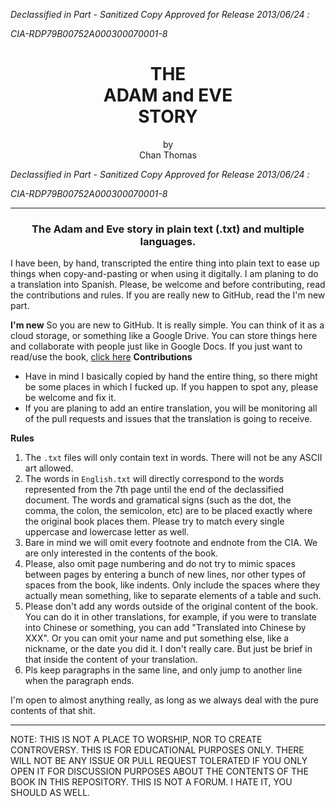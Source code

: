 *Declassified in Part - Sanitized Copy Approved for Release 2013/06/24 :*

*CIA-RDP79B00752A000300070001-8*

<h1 align="center">THE <br>ADAM and EVE<br>STORY</h1>
<p align="center">
by <br>
Chan Thomas <br>
</p>

*Declassified in Part - Sanitized Copy Approved for Release 2013/06/24 :*

*CIA-RDP79B00752A000300070001-8*

<hr>
<h3 align="center">
The Adam and Eve story in plain text (.txt) and multiple languages. <br>
</h3>

I have been, by hand, transcripted the entire thing into plain text to ease up things when copy-and-pasting or when using it digitally. I am planing to do a translation into Spanish. Please, be welcome and before contributing, read the contributions and rules. If you are really new to GitHub, read the I'm new part.

**I'm new**
So you are new to GitHub. It is really simple. You can think of it as a cloud storage, or something like a Google Drive. You can store things here and collaborate with people just like in Google Docs. If you just want to read/use the book, [click here](https://github.com/One-Survivor/the-adam-and-eve-story/blob/main/English.txt)
**Contributions**
- Have in mind I basically copied by hand the entire thing, so there might be some places in which I fucked up. If you happen to spot any, please be welcome and fix it.
- If you are planing to add an entire translation, you will be monitoring all of the pull requests and issues that the translation is going to receive.

**Rules**
1. The `.txt` files will only contain text in words. There will not be any ASCII art allowed.
2. The words in `English.txt` will directly correspond to the words represented from the 7th page until the end of the declassified document. The words and gramatical signs (such as the dot, the comma, the colon, the semicolon, etc) are to be placed exactly where the original book places them. Please try to match every single uppercase and lowercase letter as well.
3. Bare in mind we will omit every footnote and endnote from the CIA. We are only interested in the contents of the book.
4. Please, also omit page numbering and do not try to mimic spaces between pages by entering a bunch of new lines, nor other types of spaces from the book, like indents. Only include the spaces where they actually mean something, like to separate elements of a table and such.
5. Please don't add any words outside of the original content of the book. You can do it in other translations, for example, if you were to translate into Chinese or something, you can add "Translated into Chinese by XXX". Or you can omit your name and put something else, like a nickname, or the date you did it. I don't really care. But just be brief in that inside the content of your translation.
6. Pls keep paragraphs in the same line, and only jump to another line when the paragraph ends.

I'm open to almost anything really, as long as we always deal with the pure contents of that shit.

<hr>

NOTE: THIS IS NOT A PLACE TO WORSHIP, NOR TO CREATE CONTROVERSY. THIS IS FOR EDUCATIONAL PURPOSES ONLY. THERE WILL NOT BE ANY ISSUE OR PULL REQUEST TOLERATED IF YOU ONLY OPEN IT FOR DISCUSSION PURPOSES ABOUT THE CONTENTS OF THE BOOK IN THIS REPOSITORY. THIS IS NOT A FORUM. I HATE IT, YOU SHOULD AS WELL.
